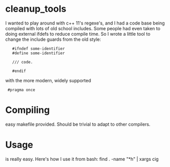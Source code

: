 # cleanup_tools

I wanted to play around with c++ 11's regexe's, and I had a code base
being compiled with lots of old school includes.  Some people had even
taken to doing external ifdefs to reduce compile time.  So I wrote a
little tool to change the include guards from the old style:

       #ifndef some-identifier
       #define some-identifier

       /// code.

       #endif


with the more modern, widely supported

     #pragma once

# Compiling
  easy makefile provided.  Should be trivial to adapt to other compilers.
  
# Usage
  is really easy.   Here's how I use it from bash:
     find . -name "*h" | xargs cig

  
